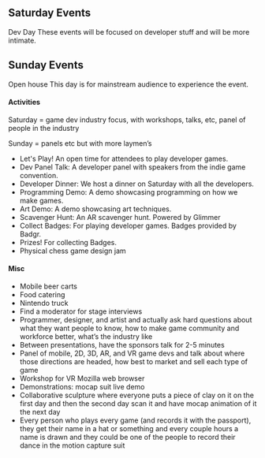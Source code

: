 ## Saturday Events
Dev Day
These events will be focused on developer stuff and will be more intimate.

## Sunday Events
Open house 
This day is for mainstream audience to experience the event.

#### Activities
Saturday = game dev industry focus, with workshops, talks, etc, panel of people in the industry

Sunday = panels etc but with more laymen’s

- Let's Play! An open time for attendees to play developer games.
- Dev Panel Talk: A developer panel with speakers from the indie game convention.
- Developer Dinner: We host a dinner on Saturday with all the developers.
- Programming Demo: A demo showcasing programming on how we make games.
- Art Demo: A demo showcasing art techniques.
- Scavenger Hunt: An AR scavenger hunt. Powered by Glimmer
- Collect Badges: For playing developer games. Badges provided by Badgr.
- Prizes! For collecting Badges.
- Physical chess game design jam

#### Misc
- Mobile beer carts
- Food catering
- Nintendo truck 
- Find a moderator for stage interviews 
- Programmer, designer, and artist and actually ask hard questions about what they want people to know, how to make game community and workforce better, what’s the industry like
- Between presentations, have the sponsors talk for 2-5 minutes
- Panel of mobile, 2D, 3D, AR, and VR game devs and talk about where those directions are headed, how best to market and sell each type of game
- Workshop for VR Mozilla web browser 
- Demonstrations: mocap suit live demo
- Collaborative sculpture where everyone puts a piece of clay on it on the first day and then the second day scan it and have mocap animation of it the next day
- Every person who plays every game (and records it with the passport), they get their name in a hat or something and every couple hours a name is drawn and they could be one of the people to record their dance in the motion capture suit 
